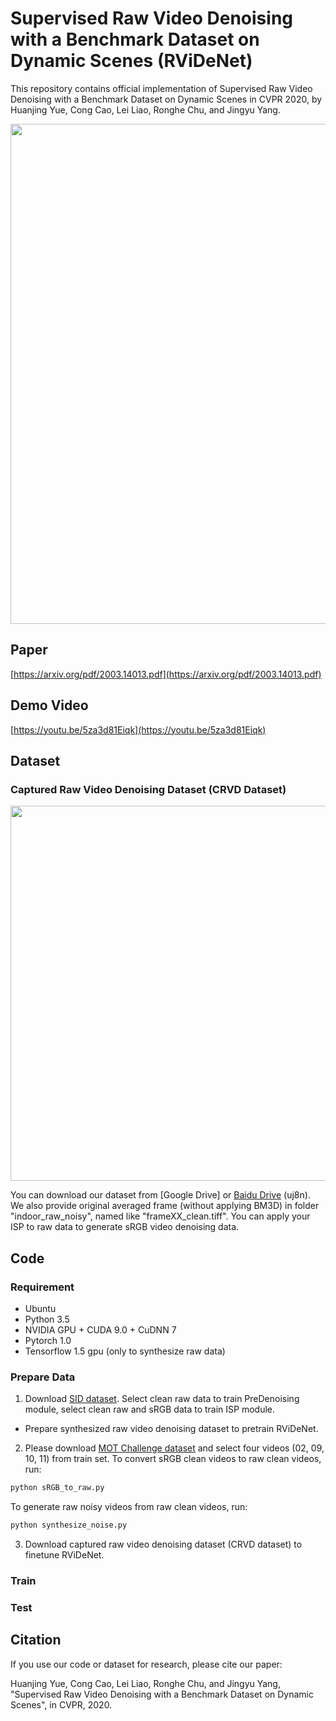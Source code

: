 # Supervised Raw Video Denoising with a Benchmark Dataset on Dynamic Scenes (RViDeNet)

This repository contains official implementation of Supervised Raw Video Denoising with a Benchmark Dataset on Dynamic Scenes in CVPR 2020, by Huanjing Yue, Cong Cao, Lei Liao, Ronghe Chu, and Jingyu Yang.

<p align="center">
  <img width="800" src="https://github.com/cao-cong/RViDeNet/blob/master/images/framework.png">
</p>

## Paper

[https://arxiv.org/pdf/2003.14013.pdf](https://arxiv.org/pdf/2003.14013.pdf)<br/>

## Demo Video

[https://youtu.be/5za3d81Eiqk](https://youtu.be/5za3d81Eiqk)<br/>

## Dataset

### Captured Raw Video Denoising Dataset (CRVD Dataset)

<p align="center">
  <img width="600" src="https://github.com/cao-cong/RViDeNet/blob/master/images/dataset.png">
</p>

You can download our dataset from [Google Drive] or [Baidu Drive](https://pan.baidu.com/s/14BcpkU1G4AdF_DrxS1nd5Q#list/path=%2F) (uj8n). We also provide original averaged frame (without applying BM3D) in folder "indoor_raw_noisy", named like "frameXX_clean.tiff". You can apply your ISP to raw data to generate sRGB video denoising data.

## Code

### Requirement

- Ubuntu
- Python 3.5
- NVIDIA GPU + CUDA 9.0 + CuDNN 7
- Pytorch 1.0
- Tensorflow 1.5 gpu (only to synthesize raw data)

### Prepare Data

1. Download [SID dataset](https://github.com/cchen156/Learning-to-See-in-the-Dark). Select clean raw data to train PreDenoising module, select clean raw and sRGB data to train ISP module.
- Prepare synthesized raw video denoising dataset to pretrain RViDeNet.
2. Please download [MOT Challenge dataset](https://motchallenge.net/data/MOT17Det/) and select four videos (02, 09, 10, 11) from train set. To convert sRGB clean videos to raw clean videos, run:
```bash
python sRGB_to_raw.py
```
To generate raw noisy videos from raw clean videos, run:
```bash
python synthesize_noise.py
```
3. Download captured raw video denoising dataset (CRVD dataset) to finetune RViDeNet.

### Train

### Test

## Citation

If you use our code or dataset for research, please cite our paper:

Huanjing Yue, Cong Cao, Lei Liao, Ronghe Chu, and Jingyu Yang, "Supervised Raw Video Denoising with a Benchmark Dataset on Dynamic Scenes", in CVPR, 2020.
